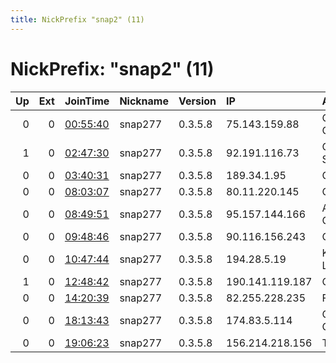 ```yaml
---
title: NickPrefix "snap2" (11)
---
```


# NickPrefix: "snap2" (11)

|   Up |   Ext | JoinTime                                                                                            | Nickname   | Version   | IP              | AS                     | CC   |   ORp |   Dirp | OS    | Contact   |   eFamMembers |
|-----:|------:|:----------------------------------------------------------------------------------------------------|:-----------|:----------|:----------------|:-----------------------|:-----|------:|-------:|:------|:----------|--------------:|
|    0 |     0 | [00:55:40](https://metrics.torproject.org/rs.html#details/952C525888D31322F3D8DBF83A01F4220F59F7E8) | snap277    | 0.3.5.8   | 75.143.159.88   | Charter Communications | us   | 34245 |      0 | Linux | None      |             1 |
|    1 |     0 | [02:47:30](https://metrics.torproject.org/rs.html#details/E25D49D1B349B9E345096A8666B6903256F61966) | snap277    | 0.3.5.8   | 92.191.116.73   | Orange Espagne SA      | es   | 41691 |      0 | Linux | None      |             1 |
|    0 |     0 | [03:40:31](https://metrics.torproject.org/rs.html#details/BAA320046421B610E272CAAD82A104E255A3180C) | snap277    | 0.3.5.8   | 189.34.1.95     | CLARO S.A.             | br   | 45415 |      0 | Linux | None      |             1 |
|    0 |     0 | [08:03:07](https://metrics.torproject.org/rs.html#details/F897202CC6E2C7A1C097B92DEAD5640ADC4702CE) | snap277    | 0.3.5.8   | 80.11.220.145   | Orange                 | fr   | 38561 |      0 | Linux | None      |             1 |
|    0 |     0 | [08:49:51](https://metrics.torproject.org/rs.html#details/F46E800D0156C6BA21DE51909DA7E4A8E8A2253F) | snap277    | 0.3.5.8   | 95.157.144.166  | Armor Connectic SAS    | fr   | 41963 |      0 | Linux | None      |             1 |
|    0 |     0 | [09:48:46](https://metrics.torproject.org/rs.html#details/4642EB11A2282619D94E49D462E3C38908ED8416) | snap277    | 0.3.5.8   | 90.116.156.243  | Orange                 | fr   | 38229 |      0 | Linux | None      |             1 |
|    0 |     0 | [10:47:44](https://metrics.torproject.org/rs.html#details/11947E786153D1C49B93B8B819521E1D08F4E49A) | snap277    | 0.3.5.8   | 194.28.5.19     | KP Intertelecom Ltd    | ua   | 42277 |      0 | Linux | None      |             1 |
|    1 |     0 | [12:48:42](https://metrics.torproject.org/rs.html#details/9F404BA916A493A5AD8E26697F05CC7347A2D91E) | snap277    | 0.3.5.8   | 190.141.119.187 | Cable Onda             | pa   | 43183 |      0 | Linux | None      |             1 |
|    0 |     0 | [14:20:39](https://metrics.torproject.org/rs.html#details/482DBC0942EBA3D70DB7ADF14BE058EC852910F6) | snap277    | 0.3.5.8   | 82.255.228.235  | Free SAS               | fr   | 39111 |      0 | Linux | None      |             1 |
|    0 |     0 | [18:13:43](https://metrics.torproject.org/rs.html#details/2E158AAF9C270CDB1C1198FDD9EA6A4299276CE4) | snap277    | 0.3.5.8   | 174.83.5.114    | Charter Communications | us   | 42565 |      0 | Linux | None      |             1 |
|    0 |     0 | [19:06:23](https://metrics.torproject.org/rs.html#details/6404B5E2F1270DDCAA096D9C6E5D1BC38F98936E) | snap277    | 0.3.5.8   | 156.214.218.156 | TE-AS                  | eg   | 38661 |      0 | Linux | None      |             1 |
